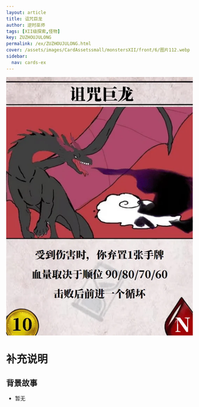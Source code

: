 ```yaml
---
layout: article
title: 诅咒巨龙
author: 逆时巫师
tags: [XII级探索,怪物]
key: ZUZHOUJULONG
permalink: /ex/ZUZHOUJULONG.html
cover: /assets/images/CardAssetssmall/monstersXII/front/6/图片112.webp
sidebar:
  nav: cards-ex
---
```

![](/assets/images/CardAssets/monstersXII/front/6/图片112.webp)

# 补充说明



## 背景故事
* 暂无